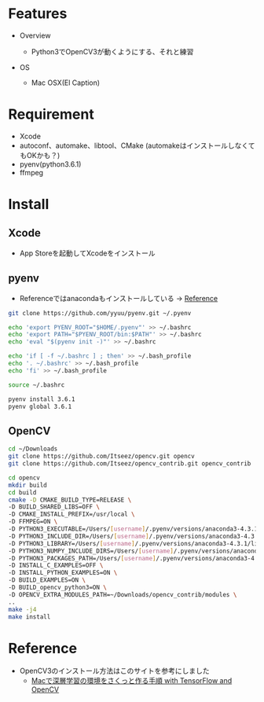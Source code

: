 # Features
- Overview
    - Python3でOpenCV3が動くようにする、それと練習

- OS
    - Mac OSX(El Caption)

# Requirement
- Xcode
- autoconf、automake、libtool、CMake (automakeはインストールしなくてもOKかも？)
- pyenv(python3.6.1)
- ffmpeg

# Install
## Xcode
- App Storeを起動してXcodeをインストール
## pyenv
- Referenceではanacondaもインストールしている → [Reference](#reference)

```sh
git clone https://github.com/yyuu/pyenv.git ~/.pyenv

echo 'export PYENV_ROOT="$HOME/.pyenv"' >> ~/.bashrc
echo 'export PATH="$PYENV_ROOT/bin:$PATH"' >> ~/.bashrc
echo 'eval "$(pyenv init -)"' >> ~/.bashrc

echo 'if [ -f ~/.bashrc ] ; then' >> ~/.bash_profile
echo '. ~/.bashrc' >> ~/.bash_profile
echo 'fi' >> ~/.bash_profile

source ~/.bashrc

pyenv install 3.6.1
pyenv global 3.6.1
```


## OpenCV
```sh
cd ~/Downloads
git clone https://github.com/Itseez/opencv.git opencv
git clone https://github.com/Itseez/opencv_contrib.git opencv_contrib

cd opencv
mkdir build
cd build
cmake -D CMAKE_BUILD_TYPE=RELEASE \
-D BUILD_SHARED_LIBS=OFF \
-D CMAKE_INSTALL_PREFIX=/usr/local \
-D FFMPEG=ON \
-D PYTHON3_EXECUTABLE=/Users/[username]/.pyenv/versions/anaconda3-4.3.1/bin/python \
-D PYTHON3_INCLUDE_DIR=/Users/[username]/.pyenv/versions/anaconda3-4.3.1/include/python3.6m \
-D PYTHON3_LIBRARY=/Users/[username]/.pyenv/versions/anaconda3-4.3.1/lib/libpython3.6m.dylib \
-D PYTHON3_NUMPY_INCLUDE_DIRS=/Users/[username]/.pyenv/versions/anaconda3-4.3.1/lib/python3.6/site-packages/numpy/core/include \
-D PYTHON3_PACKAGES_PATH=/Users/[username]/.pyenv/versions/anaconda3-4.3.1/lib/python3.6/site-packages \
-D INSTALL_C_EXAMPLES=OFF \
-D INSTALL_PYTHON_EXAMPLES=ON \
-D BUILD_EXAMPLES=ON \
-D BUILD_opencv_python3=ON \
-D OPENCV_EXTRA_MODULES_PATH=~/Downloads/opencv_contrib/modules \
..
make -j4
make install
```

# Reference
- OpenCV3のインストール方法はこのサイトを参考にしました
    - [Macで深層学習の環境をさくっと作る手順 with TensorFlow and OpenCV](https://qiita.com/mix_dvd/items/b49651cf1181a986506c)<br>
    
